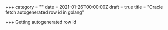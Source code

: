 +++
category = ""
date = 2021-01-26T00:00:00Z
draft = true
title = "Oracle fetch autogenerated row id  in golang"

+++
Getting autogenerated row id 